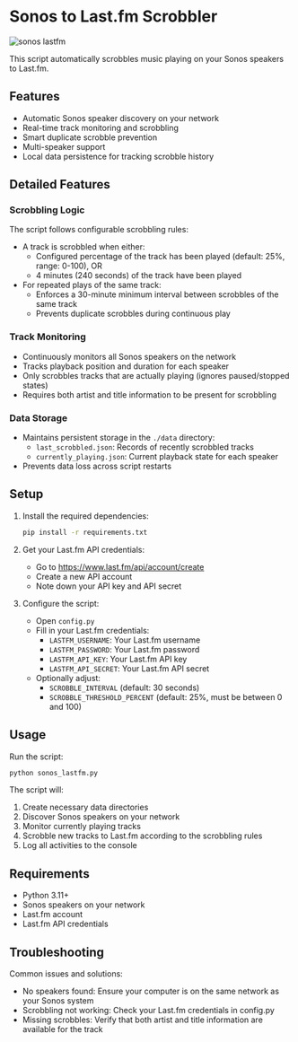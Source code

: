 # Sonos to Last.fm Scrobbler

![sonos lastfm](https://github.com/user-attachments/assets/6c84174d-a927-4801-8800-e2343d1646d7)

This script automatically scrobbles music playing on your Sonos speakers to Last.fm.

## Features

- Automatic Sonos speaker discovery on your network
- Real-time track monitoring and scrobbling
- Smart duplicate scrobble prevention
- Multi-speaker support
- Local data persistence for tracking scrobble history

## Detailed Features

### Scrobbling Logic

The script follows configurable scrobbling rules:
- A track is scrobbled when either:
  - Configured percentage of the track has been played (default: 25%, range: 0-100), OR
  - 4 minutes (240 seconds) of the track have been played
- For repeated plays of the same track:
  - Enforces a 30-minute minimum interval between scrobbles of the same track
  - Prevents duplicate scrobbles during continuous play

### Track Monitoring

- Continuously monitors all Sonos speakers on the network
- Tracks playback position and duration for each speaker
- Only scrobbles tracks that are actually playing (ignores paused/stopped states)
- Requires both artist and title information to be present for scrobbling

### Data Storage

- Maintains persistent storage in the `./data` directory:
  - `last_scrobbled.json`: Records of recently scrobbled tracks
  - `currently_playing.json`: Current playback state for each speaker
- Prevents data loss across script restarts

## Setup

1. Install the required dependencies:
   ```bash
   pip install -r requirements.txt
   ```

2. Get your Last.fm API credentials:
   - Go to https://www.last.fm/api/account/create
   - Create a new API account
   - Note down your API key and API secret

3. Configure the script:
   - Open `config.py`
   - Fill in your Last.fm credentials:
     - `LASTFM_USERNAME`: Your Last.fm username
     - `LASTFM_PASSWORD`: Your Last.fm password
     - `LASTFM_API_KEY`: Your Last.fm API key
     - `LASTFM_API_SECRET`: Your Last.fm API secret
   - Optionally adjust:
     - `SCROBBLE_INTERVAL` (default: 30 seconds)
     - `SCROBBLE_THRESHOLD_PERCENT` (default: 25%, must be between 0 and 100)

## Usage

Run the script:
```bash
python sonos_lastfm.py
```

The script will:
1. Create necessary data directories
2. Discover Sonos speakers on your network
3. Monitor currently playing tracks
4. Scrobble new tracks to Last.fm according to the scrobbling rules
5. Log all activities to the console

## Requirements

- Python 3.11+
- Sonos speakers on your network
- Last.fm account
- Last.fm API credentials

## Troubleshooting

Common issues and solutions:
- No speakers found: Ensure your computer is on the same network as your Sonos system
- Scrobbling not working: Check your Last.fm credentials in config.py
- Missing scrobbles: Verify that both artist and title information are available for the track 

